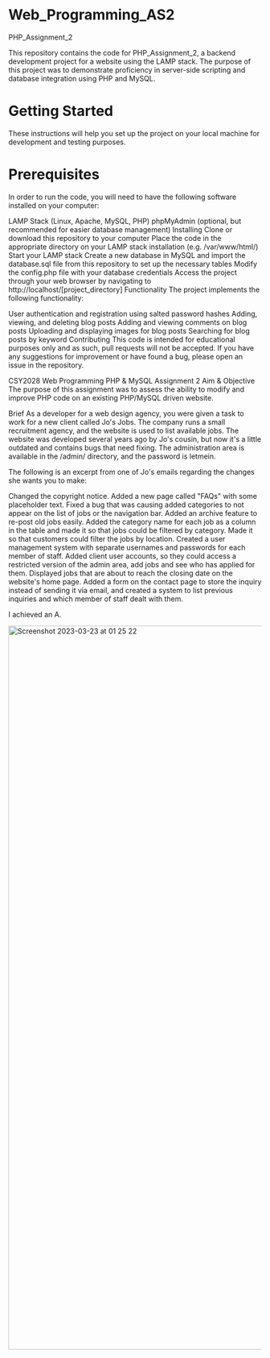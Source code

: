 # Web_Programming_AS2
PHP_Assignment_2

This repository contains the code for PHP_Assignment_2, a backend development project for a website using the LAMP stack. The purpose of this project was to demonstrate proficiency in server-side scripting and database integration using PHP and MySQL.

# Getting Started
These instructions will help you set up the project on your local machine for development and testing purposes.

# Prerequisites
In order to run the code, you will need to have the following software installed on your computer:

LAMP Stack (Linux, Apache, MySQL, PHP)
phpMyAdmin (optional, but recommended for easier database management)
Installing
Clone or download this repository to your computer
Place the code in the appropriate directory on your LAMP stack installation (e.g. /var/www/html/)
Start your LAMP stack
Create a new database in MySQL and import the database.sql file from this repository to set up the necessary tables
Modify the config.php file with your database credentials
Access the project through your web browser by navigating to http://localhost/[project_directory]
Functionality
The project implements the following functionality:

User authentication and registration using salted password hashes
Adding, viewing, and deleting blog posts
Adding and viewing comments on blog posts
Uploading and displaying images for blog posts
Searching for blog posts by keyword
Contributing
This code is intended for educational purposes only and as such, pull requests will not be accepted. If you have any suggestions for improvement or have found a bug, please open an issue in the repository.


CSY2028 Web Programming PHP & MySQL Assignment 2
Aim & Objective
The purpose of this assignment was to assess the ability to modify and improve PHP code on an existing PHP/MySQL driven website.

Brief
As a developer for a web design agency, you were given a task to work for a new client called Jo's Jobs. The company runs a small recruitment agency, and the website is used to list available jobs. The website was developed several years ago by Jo's cousin, but now it's a little outdated and contains bugs that need fixing. The administration area is available in the /admin/ directory, and the password is letmein.

The following is an excerpt from one of Jo's emails regarding the changes she wants you to make:

Changed the copyright notice.
Added a new page called "FAQs" with some placeholder text.
Fixed a bug that was causing added categories to not appear on the list of jobs or the navigation bar.
Added an archive feature to re-post old jobs easily.
Added the category name for each job as a column in the table and made it so that jobs could be filtered by category.
Made it so that customers could filter the jobs by location.
Created a user management system with separate usernames and passwords for each member of staff.
Added client user accounts, so they could access a restricted version of the admin area, add jobs and see who has applied for them.
Displayed jobs that are about to reach the closing date on the website's home page.
Added a form on the contact page to store the inquiry instead of sending it via email, and created a system to list previous inquiries and which member of staff dealt with them.

I achieved an A.

<img width="1437" alt="Screenshot 2023-03-23 at 01 25 22" src="https://user-images.githubusercontent.com/94329210/227075122-baa5f217-922d-4c51-849c-02b113dd3bc6.png">
